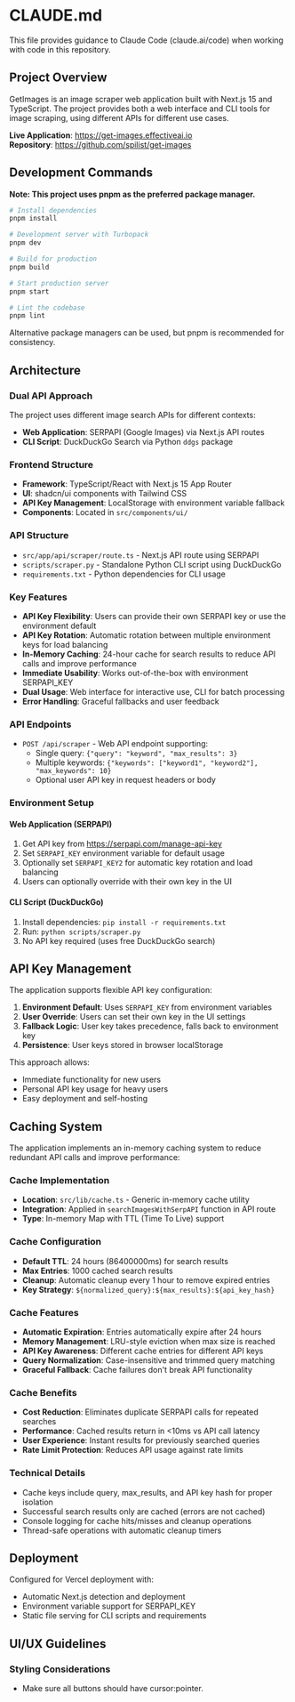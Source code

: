 # CLAUDE.md

This file provides guidance to Claude Code (claude.ai/code) when working with code in this repository.

## Project Overview

GetImages is an image scraper web application built with Next.js 15 and TypeScript. The project provides both a web interface and CLI tools for image scraping, using different APIs for different use cases.

**Live Application**: https://get-images.effectiveai.io  
**Repository**: https://github.com/spilist/get-images

## Development Commands

**Note: This project uses pnpm as the preferred package manager.**

```bash
# Install dependencies
pnpm install

# Development server with Turbopack
pnpm dev

# Build for production
pnpm build

# Start production server
pnpm start

# Lint the codebase
pnpm lint
```

Alternative package managers can be used, but pnpm is recommended for consistency.

## Architecture

### Dual API Approach
The project uses different image search APIs for different contexts:
- **Web Application**: SERPAPI (Google Images) via Next.js API routes
- **CLI Script**: DuckDuckGo Search via Python `ddgs` package

### Frontend Structure
- **Framework**: TypeScript/React with Next.js 15 App Router
- **UI**: shadcn/ui components with Tailwind CSS
- **API Key Management**: LocalStorage with environment variable fallback
- **Components**: Located in `src/components/ui/`

### API Structure
- `src/app/api/scraper/route.ts` - Next.js API route using SERPAPI
- `scripts/scraper.py` - Standalone Python CLI script using DuckDuckGo
- `requirements.txt` - Python dependencies for CLI usage

### Key Features
- **API Key Flexibility**: Users can provide their own SERPAPI key or use the environment default
- **API Key Rotation**: Automatic rotation between multiple environment keys for load balancing
- **In-Memory Caching**: 24-hour cache for search results to reduce API calls and improve performance
- **Immediate Usability**: Works out-of-the-box with environment SERPAPI_KEY
- **Dual Usage**: Web interface for interactive use, CLI for batch processing
- **Error Handling**: Graceful fallbacks and user feedback

### API Endpoints
- `POST /api/scraper` - Web API endpoint supporting:
  - Single query: `{"query": "keyword", "max_results": 3}`
  - Multiple keywords: `{"keywords": ["keyword1", "keyword2"], "max_keywords": 10}`
  - Optional user API key in request headers or body

### Environment Setup

#### Web Application (SERPAPI)
1. Get API key from https://serpapi.com/manage-api-key
2. Set `SERPAPI_KEY` environment variable for default usage
3. Optionally set `SERPAPI_KEY2` for automatic key rotation and load balancing
4. Users can optionally override with their own key in the UI

#### CLI Script (DuckDuckGo)
1. Install dependencies: `pip install -r requirements.txt`
2. Run: `python scripts/scraper.py`
3. No API key required (uses free DuckDuckGo search)

## API Key Management

The application supports flexible API key configuration:

1. **Environment Default**: Uses `SERPAPI_KEY` from environment variables
2. **User Override**: Users can set their own key in the UI settings
3. **Fallback Logic**: User key takes precedence, falls back to environment key
4. **Persistence**: User keys stored in browser localStorage

This approach allows:
- Immediate functionality for new users
- Personal API key usage for heavy users
- Easy deployment and self-hosting

## Caching System

The application implements an in-memory caching system to reduce redundant API calls and improve performance:

### Cache Implementation
- **Location**: `src/lib/cache.ts` - Generic in-memory cache utility
- **Integration**: Applied in `searchImagesWithSerpAPI` function in API route
- **Type**: In-memory Map with TTL (Time To Live) support

### Cache Configuration
- **Default TTL**: 24 hours (86400000ms) for search results
- **Max Entries**: 1000 cached search results
- **Cleanup**: Automatic cleanup every 1 hour to remove expired entries
- **Key Strategy**: `${normalized_query}:${max_results}:${api_key_hash}`

### Cache Features
- **Automatic Expiration**: Entries automatically expire after 24 hours
- **Memory Management**: LRU-style eviction when max size is reached
- **API Key Awareness**: Different cache entries for different API keys
- **Query Normalization**: Case-insensitive and trimmed query matching
- **Graceful Fallback**: Cache failures don't break API functionality

### Cache Benefits
- **Cost Reduction**: Eliminates duplicate SERPAPI calls for repeated searches
- **Performance**: Cached results return in <10ms vs API call latency
- **User Experience**: Instant results for previously searched queries
- **Rate Limit Protection**: Reduces API usage against rate limits

### Technical Details
- Cache keys include query, max_results, and API key hash for proper isolation
- Successful search results only are cached (errors are not cached)
- Console logging for cache hits/misses and cleanup operations
- Thread-safe operations with automatic cleanup timers

## Deployment

Configured for Vercel deployment with:
- Automatic Next.js detection and deployment
- Environment variable support for SERPAPI_KEY
- Static file serving for CLI scripts and requirements

## UI/UX Guidelines

### Styling Considerations
- Make sure all buttons should have cursor:pointer.